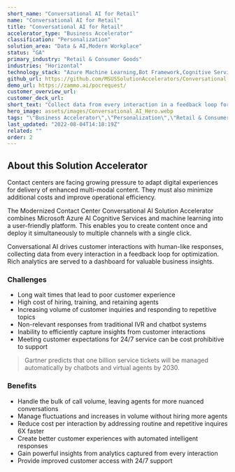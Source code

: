 ```yaml
---
short_name: "Conversational AI for Retail"
name: "Conversational AI for Retail"
title: "Conversational AI for Retail"
accelerator_type: "Business Accelerator"
classification: "Personalization"
solution_area: "Data & AI,Modern Workplace"
status: "GA"
primary_industry: "Retail & Consumer Goods"
industries: "Horizontal"
technology_stack: "Azure Machine Learning,Bot Framework,Cognitive Services"
github_url: https://github.com/MSUSSolutionAccelerators/Conversational-AI-Solution-Accelerator
demo_url: https://zammo.ai/pocrequest/
customer_overview_url: 
customer_deck_url: 
short_text: "Collect data from every interaction in a feedback loop for optimization"
hero_image: assets/images/Conversational_AI_Hero.webp
tags: "\"Business Accelerator\",\"Personalization\",\"Retail & Consumer Goods\",\"Horizontal\",\"Azure Machine Learning\",\"Bot Framework\",\"Cognitive Services\",\"Data & AI\",\"Modern Workplace\",\"GA\""
last_updated: "2022-08-04T14:18:19Z"
related: ""
order: 2
---
```

## About this Solution Accelerator

Contact centers are facing growing pressure to adapt digital experiences for delivery of enhanced multi-modal content. They must also minimize additional costs and improve operational efficiency.

The Modernized Contact Center Conversational AI Solution Accelerator combines Microsoft Azure AI Cognitive Services and machine learning into a user-friendly platform. This enables you to create content once and deploy it simultaneously to multiple channels with a single click.

Conversational AI drives customer interactions with human-like responses, collecting data from every interaction in a feedback loop for optimization. Rich analytics are served to a dashboard for valuable business insights.

### Challenges

* Long wait times that lead to poor customer experience
* High cost of hiring, training, and retaining agents
* Increasing volume of customer inquiries and responding to repetitive topics
* Non-relevant responses from traditional IVR and chatbot systems
* Inability to efficiently capture insights from customer interactions
* Meeting customer expectations for 24/7 service can be cost prohibitive to support

> Gartner predicts that one billion service tickets will be managed automatically by chatbots and virtual agents by 2030.

### Benefits

* Handle the bulk of call volume, leaving agents for more nuanced conversations
* Manage fluctuations and increases in  volume without hiring more agents
* Reduce cost per interaction by addressing routine and repetitive inquires 6X faster
* Create better customer experiences with automated intelligent responses
* Gain powerful insights from analytics captured from every interaction
* Provide improved customer access with 24/7 support
